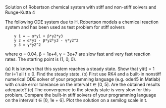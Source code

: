 Solution of Robertson chemical system with stiff and non-stiff solvers and Runge-Kutta 4

The following ODE system due to H. Robertson models a chemical reaction system and has been used as test problem for stiff solvers

        y ̇1 = − α*y1 + β*y2*y3
        y ̇2 = α*y1 - β*y2*y3 - γ*y2^2
        y ̇3 = γ*y2^2

where α = 0.04, β = 1e+4, γ = 3e+7 are slow fast and very fast reaction rates. The starting point is (1, 0, 0).

(a) It is known that this system reaches a steady state. Show that   yi(t) = 1 for i=1 all t ≥ 0. Find the steady state.
(b) First use RK4 and a built-in nonstiff numerical ODE solver of your programming language (e.g. ode45 in Matlab) with crude error tolerance on the interval t ∈ [0, 5]. Are the obtained results adequate?
(c) The convergence to the steady state is very slow for this problem. Compare the built-in stiff solvers of your programming language on the interval t ∈ [0, 1e + 6]. Plot the solution on a semilog scale in t.
